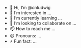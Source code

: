 - 👋 Hi, I’m @cnludwig
- 👀 I’m interested in ...
- 🌱 I’m currently learning ...
- 💞️ I’m looking to collaborate on ...
- 📫 How to reach me ...
- 😄 Pronouns: ...
- ⚡ Fun fact: ...

<!---
cnludwig/cnludwig is a ✨ special ✨ repository because its `README.md` (this file) appears on your GitHub profile.
You can click the Preview link to take a look at your changes.
--->
